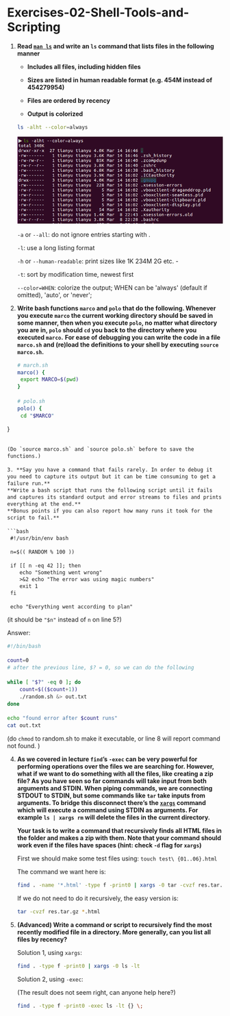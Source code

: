# Exercises-02-Shell-Tools-and-Scripting

1. **Read [`man ls`](http://man7.org/linux/man-pages/man1/ls.1.html) and write an `ls` command that lists files in the following manner**

   - **Includes all files, including hidden files**

   - **Sizes are listed in human readable format (e.g. 454M instead of 454279954)**
   - **Files are ordered by recency**
   - **Output is colorized**

   ```bash
   ls -alht --color=always
   ```

   ![ex1](ex1.PNG)

   `-a` or `--all`: do not ignore entries starting with .

   `-l`: use a long listing format

   `-h` or `--human-readable`: print sizes like 1K 234M 2G etc. -

   `-t`: sort by modification time, newest first

   `--color=WHEN`: colorize the output; WHEN can be 'always' (default if omitted), 'auto', or 'never'; 

2. **Write bash functions  `marco` and `polo` that do the following. Whenever you execute `marco` the current working directory should be saved in some manner, then when you execute `polo`, no matter what directory you are in, `polo` should `cd` you back to the directory where you executed `marco`.**
   **For ease of debugging you can write the code in a file `marco.sh` and (re)load the definitions to your shell by executing `source marco.sh`.** 

   ```bash
   # march.sh
   marco() {
   	export MARCO=$(pwd)
   }
   
   # polo.sh
   polo() {
   	cd "$MARCO"
}
   ```

   (Do `source marco.sh` and `source polo.sh` before to save the functions.)
   
3. **Say you have a command that fails rarely. In order to debug it you need to capture its output but it can be time consuming to get a failure run.**
   **Write a bash script that runs the following script until it fails and captures its standard output and error streams to files and prints everything at the end.**
   **Bonus points if you can also report how many runs it took for the script to fail.**

   ```bash
    #!/usr/bin/env bash
   
    n=$(( RANDOM % 100 ))
   
    if [[ n -eq 42 ]]; then
       echo "Something went wrong"
       >&2 echo "The error was using magic numbers"
       exit 1
    fi
   
    echo "Everything went according to plan"
   ```

   (it should be `"$n"` instead of `n` on line 5?)
   
   Answer:
   
   ```bash
   #!/bin/bash
   
   count=0 
   # after the previous line, $? = 0, so we can do the following
   
   while [ "$?" -eq 0 ]; do 
       count=$(($count+1))
       ./random.sh &> out.txt 
   done
   
   echo "found error after $count runs"
   cat out.txt
   ```
   
   (do `chmod` to random.sh to make it executable, or line 8 will report command not found. )
   
4. **As we covered in lecture `find`’s `-exec` can be very powerful for performing operations over the files we are searching for. However, what if we want to do something with all the files, like creating a zip file? As you have seen so far commands will take input from both arguments and STDIN. When piping commands, we are connecting STDOUT to STDIN, but some commands like `tar` take inputs from arguments. To bridge this disconnect there’s the [`xargs`](http://man7.org/linux/man-pages/man1/xargs.1.html) command which will execute a command using STDIN as arguments. For example `ls | xargs rm` will delete the files in the current directory.**

   **Your task is to write a command that recursively finds all HTML files in the folder and makes a zip with them. Note that your command should work even if the files have spaces (hint: check `-d` flag for `xargs`)**

   First we should make some test files using: `touch test\ {01..06}.html`

   The command we want here is:

   ```bash
   find . -name '*.html' -type f -print0 | xargs -0 tar -cvzf res.tar.gz
   ```

   If we do not need to do it recursively, the easy version is:

   ```bash
   tar -cvzf res.tar.gz *.html
   ```

5. **(Advanced) Write a command or script to recursively find the most recently modified file in a directory. More generally, can you list all files by recency?**

   Solution 1, using `xargs`:

   ```bash
   find . -type f -print0 | xargs -0 ls -lt
   ```

   Solution 2, using `-exec`:

   (The result does not seem right, can anyone help here?)

   ```bash
   find . -type f -print0 -exec ls -lt {} \;
   ```

   

